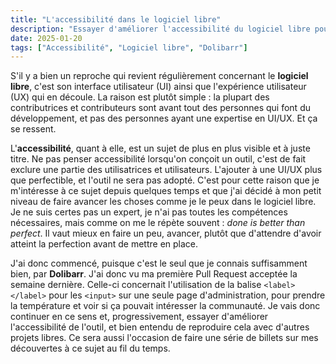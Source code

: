 ```yaml
---
title: "L'accessibilité dans le logiciel libre"
description: "Essayer d'améliorer l'accessibilité du logiciel libre pour le rendre utilisable au plus grand nombre"
date: 2025-01-20
tags: ["Accessibilité", "Logiciel libre", "Dolibarr"]
---
```

S'il y a bien un reproche qui revient régulièrement concernant le **logiciel libre**, c'est son interface utilisateur (UI) ainsi que l'expérience utilisateur (UX) qui en découle.
La raison est plutôt simple : la plupart des contributrices et contributeurs sont avant tout des personnes qui font du développement, et pas des personnes ayant une expertise en UI/UX. Et ça se ressent.

L'**accessibilité**, quant à elle, est un sujet de plus en plus visible et à juste titre. Ne pas penser accessibilité lorsqu'on conçoit un outil, c'est de fait exclure une partie des utilisatrices et utilisateurs. L'ajouter à une UI/UX plus que perfectible, et l'outil ne sera pas adopté.
C'est pour cette raison que je m'intéresse à ce sujet depuis quelques temps et que j'ai décidé à mon petit niveau de faire avancer les choses comme je le peux dans le logiciel libre. Je ne suis certes pas un expert, je n'ai pas toutes les compétences nécessaires, mais comme on me le répète souvent : _done is better than perfect_. Il vaut mieux en faire un peu, avancer, plutôt que d'attendre d'avoir atteint la perfection avant de mettre en place.

J'ai donc commencé, puisque c'est le seul que je connais suffisamment bien, par **Dolibarr**. J'ai donc vu ma première Pull Request acceptée la semaine dernière. Celle-ci concernait l'utilisation de la balise `<label></label>` pour les `<input>` sur une seule page d'administration, pour prendre la température et voir si ça pouvait intéresser la communauté. Je vais donc continuer en ce sens et, progressivement, essayer d'améliorer l'accessibilité de l'outil, et bien entendu de reproduire cela avec d'autres projets libres. Ce sera aussi l'occasion de faire une série de billets sur mes découvertes à ce sujet au fil du temps.

